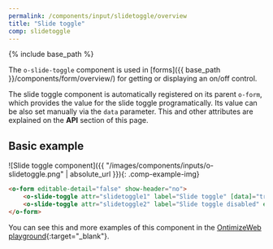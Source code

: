 ```yaml
---
permalink: /components/input/slidetoggle/overview
title: "Slide toggle"
comp: slidetoggle
---
```


{% include base_path %}

The `o-slide-toggle` component is used in [forms]({{ base_path }}/components/form/overview/) for getting or displaying an on/off control.

The slide toggle component is automatically registered on its parent `o-form`, which provides the value for the slide toggle programatically. Its value can be also set manually via the `data` parameter. This and other attributes are explained on the **API** section of this page.

## Basic example
![Slide toggle component]({{ "/images/components/inputs/o-slidetoggle.png" | absolute_url }}){: .comp-example-img}

```html
<o-form editable-detail="false" show-header="no">
    <o-slide-toggle attr="slidetoggle1" label="Slide toggle" [data]="true" read-only="no"></o-slide-toggle>
    <o-slide-toggle attr="slidetoggle2" label="Slide toggle disabled" enabled="no"></o-slide-toggle>
</o-form>
```

You can see this and more examples of this component in the [OntimizeWeb playground]({{site.playgroundurl}}/main/inputs/slidetoggle){:target="_blank"}.
